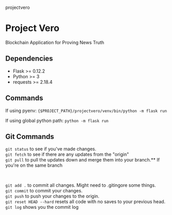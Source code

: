 projectvero

# Project Vero

Blockchain Application for Proving News Truth

## Dependencies

- Flask >= 0.12.2
- Python >= 3
- requests >= 2.18.4

## Commands

If using pyenv:
`{$PROJECT_PATH}/projectvero/venv/bin/python -m flask run`

If using global python path:
`python -m flask run`

## Git Commands

 `git status` to see if you've made changes. <br>
 `git fetch` to see if there are any updates from the "origin"<br>
 `git pull` to pull the updates down and merge them into your branch.** If you're on the same branch

<br>

`git add .` to commit all changes. Might need to .gitingore some things.<br>
`git commit` to commit your changes.<br>
`git push` to push your changes to the origin.<br>
`git reset HEAD --hard` resets all code with no saves to your previous head.<br>
`git log` shows you the commit log
